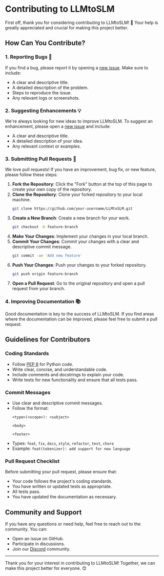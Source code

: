 # Contributing to LLMtoSLM

First off, thank you for considering contributing to LLMtoSLM! 🎉 Your help is greatly appreciated and crucial for making this project better.

## How Can You Contribute?

### 1. Reporting Bugs 🐞
If you find a bug, please report it by opening a [new issue](https://github.com/your-repo/LLMtoSLM/issues). Make sure to include:

- A clear and descriptive title.
- A detailed description of the problem.
- Steps to reproduce the issue.
- Any relevant logs or screenshots.

### 2. Suggesting Enhancements 💡
We're always looking for new ideas to improve LLMtoSLM. To suggest an enhancement, please open a [new issue](https://github.com/your-repo/LLMtoSLM/issues) and include:

- A clear and descriptive title.
- A detailed description of your idea.
- Any relevant context or examples.

### 3. Submitting Pull Requests 🔄
We love pull requests! If you have an improvement, bug fix, or new feature, please follow these steps:

1. **Fork the Repository**: Click the "Fork" button at the top of this page to create your own copy of the repository.
2. **Clone the Repository**: Clone your forked repository to your local machine.
   ```bash
   git clone https://github.com/your-username/LLMtoSLM.git
   ```
3. **Create a New Branch**: Create a new branch for your work.
   ```bash
   git checkout -b feature-branch
   ```
4. **Make Your Changes**: Implement your changes in your local branch.
5. **Commit Your Changes**: Commit your changes with a clear and descriptive commit message.
   ```bash
   git commit -am 'Add new feature'
   ```
6. **Push Your Changes**: Push your changes to your forked repository.
   ```bash
   git push origin feature-branch
   ```
7. **Open a Pull Request**: Go to the original repository and open a pull request from your branch.

### 4. Improving Documentation 📚
Good documentation is key to the success of LLMtoSLM. If you find areas where the documentation can be improved, please feel free to submit a pull request.

## Guidelines for Contributors

### Coding Standards
- Follow [PEP 8](https://www.python.org/dev/peps/pep-0008/) for Python code.
- Write clear, concise, and understandable code.
- Include comments and docstrings to explain your code.
- Write tests for new functionality and ensure that all tests pass.

### Commit Messages
- Use clear and descriptive commit messages.
- Follow the format:
  ```
  <type>(<scope>): <subject>
  
  <body>
  
  <footer>
  ```
- Types: `feat`, `fix`, `docs`, `style`, `refactor`, `test`, `chore`
- Example: `feat(tokenizer): add support for new language`

### Pull Request Checklist
Before submitting your pull request, please ensure that:

- Your code follows the project's coding standards.
- You have written or updated tests as appropriate.
- All tests pass.
- You have updated the documentation as necessary.

## Community and Support
If you have any questions or need help, feel free to reach out to the community. You can:

- Open an issue on GitHub.
- Participate in discussions.
- Join our [Discord](https://discord.gg/your-discord-link) community.

---

Thank you for your interest in contributing to LLMtoSLM! Together, we can make this project better for everyone. 😊
